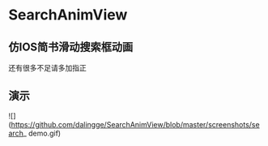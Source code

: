 # SearchAnimView

## 仿IOS简书滑动搜索框动画

   还有很多不足请多加指正
   
## 演示
![](https://github.com/dalingge/SearchAnimView/blob/master/screenshots/search_ demo.gif)
